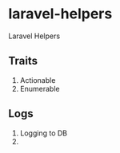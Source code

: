 # laravel-helpers
 Laravel Helpers

## Traits
1. Actionable
2. Enumerable

## Logs
1. Logging to DB
2. 
